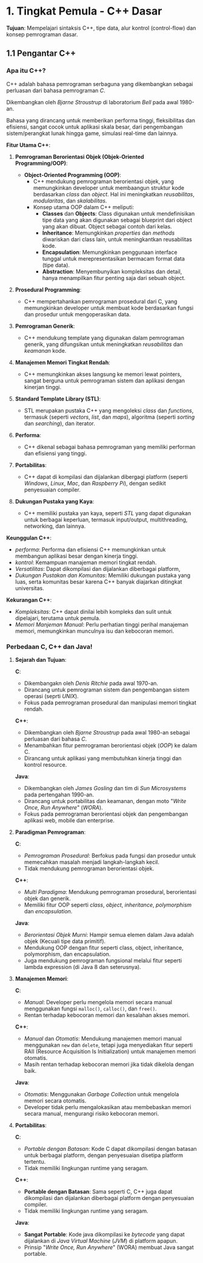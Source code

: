 # 1. Tingkat Pemula - C++ Dasar

**Tujuan**: Mempelajari sintaksis C++, tipe data, alur kontrol (control-flow) dan konsep pemrograman dasar.

## 1.1 Pengantar C++

### Apa itu C++?

C++ adalah bahasa pemrograman serbaguna yang dikembangkan sebagai perluasan dari bahasa pemrograman _C_.

Dikembangkan oleh _Bjarne Stroustrup_ di laboratorium _Bell_ pada awal 1980-an.

Bahasa yang dirancang untuk memberikan performa tinggi, fleksibilitas dan efisiensi, sangat cocok untuk aplikasi skala besar, dari pengembangan sistem/perangkat lunak hingga game, simulasi real-time dan lainnya.

**Fitur Utama C++**:

1. **Pemrograman Berorientasi Objek (Objek-Oriented Programming/OOP)**:

   - **Object-Oriented Programming (OOP)**:
     - C++ mendukung pemrograman berorientasi objek, yang memungkinkan developer untuk membaangun struktur kode berdasarkan _class_ dan _object_. Hal ini meningkatkan _reusabilitas_, _modularitas_, dan _skalabilitas_.
     - Konsep utama OOP dalam C++ meliputi:
       - **Classes** dan **Objects**: Class digunakan untuk mendefinisikan tipe data yang akan digunakan sebagai blueprint dari object yang akan dibuat. Object sebagai contoh dari kelas.
       - **Inheritance**: Memungkinkan _properties_ dan _methods_ diwariskan dari class lain, untuk meningkantkan reusabilitas kode.
       - **Encapsulation**: Memungkinkan penggunaan interface tunggal untuk merepresentasikan bermacam format data (tipe data).
       - **Abstraction**: Menyembunyikan kompleksitas dan detail, hanya menampilkan fitur penting saja dari sebuah object.

2. **Prosedural Programming**:

   - C++ mempertahankan pemrograman prosedural dari C, yang memungkinkan developer untuk membuat kode berdasarkan fungsi dan prosedur untuk mengoperasikan data.

3. **Pemrograman Generik**:

   - C++ mendukung template yang digunakan dalam pemrograman generik, yang difungsikan untuk meningkatkan _reusabilitas_ dan _keamanan_ kode.

4. **Manajemen Memori Tingkat Rendah**:

   - C++ memungkinkan akses langsung ke memori lewat pointers, sangat berguna untuk pemrograman sistem dan aplikasi dengan kinerjan tinggi.

5. **Standard Template Library (STL)**:

   - STL merupakan pustaka C++ yang mengoleksi _class_ dan _functions_, termasuk (seperti _vectors_, _list_, dan _maps_), algoritma (seperti _sorting_ dan _searching_), dan iterator.

6. **Performa**:

   - C++ dikenal sebagai bahasa pemrograman yang memiliki performan dan efisiensi yang tinggi.

7. **Portabilitas**:

   - C++ dapat di kompilasi dan dijalankan dibergagi platform (seperti _Windows_, _Linux_, _Mac_, dan _Raspberry Pi_), dengan sedikit penyesuaian compiler.

8. **Dukungan Pustaka yang Kaya**:
   - C++ memiliki pustaka yan kaya, seperti _STL_ yang dapat digunakan untuk berbagai keperluan, termasuk input/output, multithreading, networking, dan lainnya.

**Keunggulan C++**:

- _performa_: Performa dan efisiensi C++ memungkinkan untuk membangun aplikasi besar dengan kinerja tinggi.
- _kontrol_: Kemampuan manajeman memori tingkat rendah.
- _Versatilitas_: Dapat dikompilasi dan dijalankan diberbagai platform,
- _Dukungan Pustakan dan Komunitas_: Memiliki dukungan pustaka yang luas, serta komunitas besar karena C++ banyak diajarkan ditingkat universitas.

**Kekurangan C++**:

- _Kompleksitas_: C++ dapat dinilai lebih kompleks dan sulit untuk dipelajari, terutama untuk pemula.
- _Memori Manjeman Manual_: Perlu perhatian tinggi perihal manajeman memori, memungkinkan munculnya isu dan kebocoran memori.

### Perbedaan C, C++ dan Java!

1. **Sejarah dan Tujuan**:

   **C**:

   - Dikembangakn oleh _Denis Ritchie_ pada awal 1970-an.
   - Dirancang untuk pemrograman sistem dan pengembangan sistem operasi (seprti _UNIX_).
   - Fokus pada pemrograman prosedural dan manipulasi memori tingkat rendah.

   **C++**:

   - Dikembangkan oleh _Bjarne Stroustrup_ pada awal 1980-an sebagai perluasan dari bahasa _C_.
   - Menambahkan fitur pemrograman berorientasi objek (_OOP_) ke dalam C.
   - Dirancang untuk aplikasi yang membutuhkan kinerja tinggi dan kontrol resource.

   **Java**:

   - Dikembangkan oleh _James Gosling_ dan tim di _Sun Microsystems_ pada pertengahan 1990-an.
   - Dirancang untuk portabilitas dan keamanan, dengan moto "_Write Once, Run Anywhere_" (_WORA_).
   - Fokus pada pemrograman berorientasi objek dan pengembangan aplikasi web, mobile dan enterprise.

2. **Paradigman Pemrograman**:

   **C**:

   - _Pemrograman Prosedural_: Berfokus pada fungsi dan prosedur untuk memecahkan masalah menjadi langkah-langkah kecil.
   - Tidak mendukung pemrograman berorientasi objek.

   **C++**:

   - _Multi Paradigma_: Mendukung pemrograman prosedural, berorientasi objek dan generik.
   - Memiliki fitur OOP seperti _class_, _object_, _inheritance_, _polymorphism_ dan _encapsulation_.

   **Java**:

   - _Berorientasi Objek Murni_: Hampir semua elemen dalam Java adalah objek (Kecuali tipe data primitif).
   - Mendukung OOP dengan fitur seperti class, object, inheritance, polymorphism, dan encapsulation.
   - Juga mendukung pemrograman fungsional melalui fitur seperti lambda expression (di Java 8 dan seterusnya).

3. **Manajemen Memori**:

   **C**:

   - _Manual_: Developer perlu mengelola memori secara manual menggunakan fungsi `malloc()`, `calloc()`, dan `free()`.
   - Rentan terhadap kebocoran memori dan kesalahan akses memori.

   **C++**:

   - _Manual_ dan _Otomatis_: Mendukung manajemen memori manual menggunakan `new` dan `delete`, tetapi juga menyediakan fitur seperti RAII (Resource Acquisition Is Initialization) untuk manajemen memori otomatis.
   - Masih rentan terhadap kebocoran memori jika tidak dikelola dengan baik.

   **Java**:

   - _Otomatis_: Menggunakan _Garbage Collection_ untuk mengelola memori secara otomatis.
   - Developer tidak perlu mengalokasikan atau membebaskan memori secara manual, mengurangi risiko kebocoran memori.

4. **Portabilitas**:

   **C**:

   - _Portable dengan Batasan_: Kode C dapat dikompilasi dengan batasan untuk berbagai platform, dengan penyesuaian disetipa platform tertentu.
   - Tidak memiliki lingkungan runtime yang seragam.

   **C++**:

   - **Portable dengan Batasan**: Sama seperti C, C++ juga dapat dikompilasi dan dijalankan diberbagai platform dengan penyesuaian compiler.
   - Tidak memiliki lingkungan runtime yang seragam.

   **Java**:

   - **Sangat Portable**: Kode java dikompilasi ke _bytecode_ yang dapat dijalankan di _Java Virtual Machine_ (_JVM_) di platform apapun.
   - Prinsip "_Write Once, Run Anywhere_" (WORA) membuat Java sangat portable.
